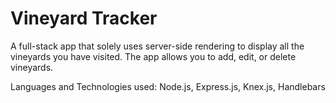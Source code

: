 # Vineyard Tracker
A full-stack app that solely uses server-side rendering to display all the vineyards you have visited.  The app allows you to add, edit, or delete vineyards.

Languages and Technologies used: Node.js, Express.js, Knex.js, Handlebars
